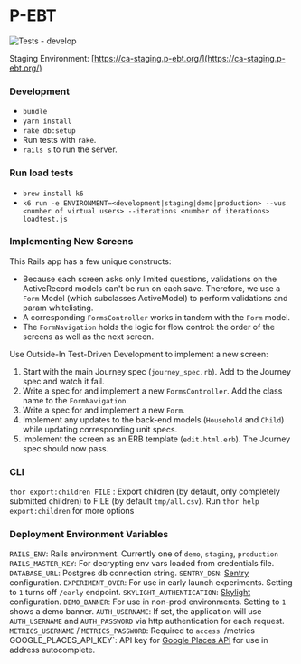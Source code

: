 # P-EBT
![Tests - develop](https://github.com/codeforamerica/pandemic-ebt/workflows/Tests/badge.svg)

Staging Environment: [https://ca-staging.p-ebt.org/](https://ca-staging.p-ebt.org/)

### Development
- `bundle`
- `yarn install`
- `rake db:setup`
- Run tests with `rake`.
- `rails s` to run the server.

### Run load tests
- `brew install k6`
- `k6 run -e ENVIRONMENT=<development|staging|demo|production> --vus <number of virtual users> --iterations <number of iterations> loadtest.js`

### Implementing New Screens

This Rails app has a few unique constructs:

- Because each screen asks only limited questions, validations on the ActiveRecord models can't be run on each save.
  Therefore, we use a `Form` Model (which subclasses ActiveModel) to perform validations and param whitelisting.
- A corresponding `FormsController` works in tandem with the `Form` model.
- The `FormNavigation` holds the logic for flow control: the order of the screens as well as the next screen.

Use Outside-In Test-Driven Development to implement a new screen:

1. Start with the main Journey spec (`journey_spec.rb`). Add to the Journey spec and watch it fail.
2. Write a spec for and implement a new `FormsController`. Add the class name to the `FormNavigation`.
3. Write a spec for and implement a new `Form`.
4. Implement any updates to the back-end models (`Household` and `Child`) while updating corresponding unit specs.
5. Implement the screen as an ERB template (`edit.html.erb`). The Journey spec should now pass.

### CLI

`thor export:children FILE`
: Export children (by default, only completely submitted children) to FILE (by default `tmp/all.csv`). Run `thor help export:children` for more options

### Deployment Environment Variables
`RAILS_ENV`: Rails environment. Currently one of `demo`, `staging`, `production`
`RAILS_MASTER_KEY`: For decrypting env vars loaded from credentials file.
`DATABASE_URL`: Postgres db connection string.
`SENTRY_DSN`: [Sentry](https://docs.sentry.io/clients/ruby/) configuration.
`EXPERIMENT_OVER`: For use in early launch experiments. Setting to `1` turns off `/early` endpoint.
`SKYLIGHT_AUTHENTICATION`: [Skylight](https://www.skylight.io/support/getting-started) configuration.
`DEMO_BANNER`: For use in non-prod environments. Setting to `1` shows a demo banner.
`AUTH_USERNAME`: If set, the application will use `AUTH_USERNAME` and `AUTH_PASSWORD` via http authentication for each request.
`METRICS_USERNAME` / `METRICS_PASSWORD`: Required to `access `/metrics`
`GOOGLE_PLACES_API_KEY`: API key for [Google Places API](https://developers.google.com/places/web-service/autocomplete) for use in address autocomplete.
